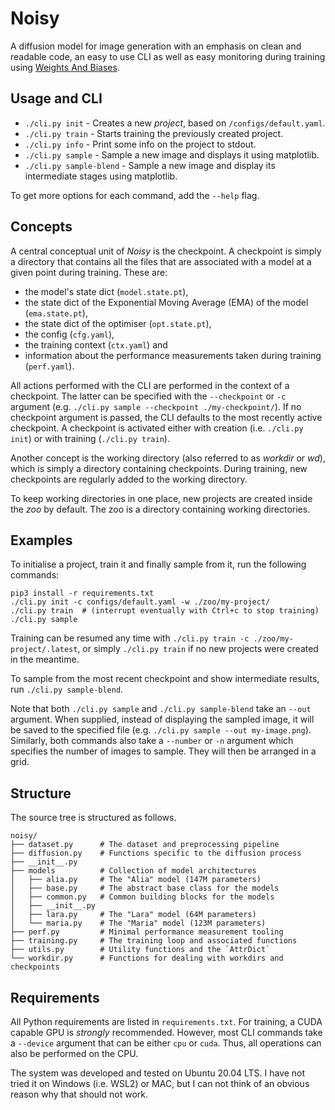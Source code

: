 # Noisy

A diffusion model for image generation with an emphasis on clean and readable
code, an easy to use CLI as well as easy monitoring during training using
[Weights And Biases](https://wandb.ai).

## Usage and CLI

- `./cli.py init` - Creates a new *project*, based on `/configs/default.yaml`.
- `./cli.py train` - Starts training the previously created project.
- `./cli.py info` - Print some info on the project to stdout.
- `./cli.py sample` - Sample a new image and displays it using matplotlib.
- `./cli.py sample-blend` - Sample a new image and display its intermediate
  stages using matplotlib.

To get more options for each command, add the `--help` flag.

## Concepts

A central conceptual unit of *Noisy* is the checkpoint. A checkpoint is simply a
directory that contains all the files that are associated with a model at a
given point during training. These are:
- the model's state dict (`model.state.pt`),
- the state dict of the Exponential Moving Average (EMA) of the model
  (`ema.state.pt`),
- the state dict of the optimiser (`opt.state.pt`),
- the config (`cfg.yaml`),
- the training context (`ctx.yaml`) and
- information about the performance measurements taken during training
  (`perf.yaml`).

All actions performed with the CLI are performed in the context of a checkpoint.
The latter can be specified with the `--checkpoint` or `-c` argument (e.g.
`./cli.py sample --checkpoint ./my-checkpoint/`). If no checkpoint argument is
passed, the CLI defaults to the most recently active checkpoint. A checkpoint is
activated either with creation (i.e. `./cli.py init`) or with training
(`./cli.py train`).

Another concept is the working directory (also referred to as *workdir* or
*wd*), which is simply a directory containing checkpoints. During training, new
checkpoints are regularly added to the working directory.

To keep working directories in one place, new projects are created inside the
*zoo* by default. The zoo is a directory containing working directories.

## Examples

To initialise a project, train it and finally sample from it, run the following
commands:

```
pip3 install -r requirements.txt
./cli.py init -c configs/default.yaml -w ./zoo/my-project/
./cli.py train  # (interrupt eventually with Ctrl+c to stop training)
./cli.py sample
```

Training can be resumed any time with `./cli.py train -c
./zoo/my-project/.latest`, or simply `./cli.py train` if no new projects were
created in the meantime.

To sample from the most recent checkpoint and show intermediate results, run
`./cli.py sample-blend`.

Note that both `./cli.py sample` and `./cli.py sample-blend` take an `--out`
argument. When supplied, instead of displaying the sampled image, it will be
saved to the specified file (e.g. `./cli.py sample --out my-image.png`).
Similarly, both commands also take a `--number` or `-n` argument which specifies
the number of images to sample. They will then be arranged in a grid.

## Structure

The source tree is structured as follows.

```
noisy/
├── dataset.py      # The dataset and preprocessing pipeline
├── diffusion.py    # Functions specific to the diffusion process
├── __init__.py
├── models          # Collection of model architectures
│   ├── alia.py     # The "Alia" model (147M parameters)
│   ├── base.py     # The abstract base class for the models
│   ├── common.py   # Common building blocks for the models
│   ├── __init__.py
│   ├── lara.py     # The "Lara" model (64M parameters)
│   └── maria.py    # The "Maria" model (123M parameters)
├── perf.py         # Minimal performance measurement tooling
├── training.py     # The training loop and associated functions
├── utils.py        # Utility functions and the `AttrDict`
└── workdir.py      # Functions for dealing with workdirs and checkpoints
```

## Requirements

All Python requirements are listed in `requirements.txt`. For training, a CUDA
capable GPU is *strongly* recommended. However, most CLI commands take a
`--device` argument that can be either `cpu` or `cuda`. Thus, all operations can
also be performed on the CPU.

The system was developed and tested on Ubuntu 20.04 LTS. I have not tried it on
Windows (i.e. WSL2) or MAC, but I can not think of an obvious reason why that
should not work.
